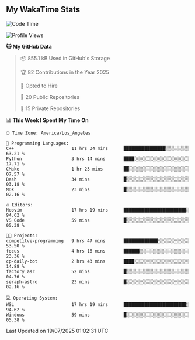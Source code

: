 ## My WakaTime Stats
<!--START_SECTION:waka-->
![Code Time](http://img.shields.io/badge/Code%20Time-433%20hrs%2038%20mins-blue)

![Profile Views](http://img.shields.io/badge/Profile%20Views-1-blue)

**🐱 My GitHub Data** 

> 📦 855.1 kB Used in GitHub's Storage 
 > 
> 🏆 82 Contributions in the Year 2025
 > 
> 💼 Opted to Hire
 > 
> 📜 20 Public Repositories 
 > 
> 🔑 15 Private Repositories 
 > 
📊 **This Week I Spent My Time On** 

```text
🕑︎ Time Zone: America/Los_Angeles

💬 Programming Languages: 
C++                      11 hrs 34 mins      ████████████████░░░░░░░░░   63.21 % 
Python                   3 hrs 14 mins       ████░░░░░░░░░░░░░░░░░░░░░   17.71 % 
CMake                    1 hr 23 mins        ██░░░░░░░░░░░░░░░░░░░░░░░   07.57 % 
Bash                     34 mins             █░░░░░░░░░░░░░░░░░░░░░░░░   03.18 % 
MDX                      23 mins             █░░░░░░░░░░░░░░░░░░░░░░░░   02.16 % 

🔥 Editors: 
Neovim                   17 hrs 19 mins      ████████████████████████░   94.62 % 
VS Code                  59 mins             █░░░░░░░░░░░░░░░░░░░░░░░░   05.38 % 

🐱‍💻 Projects: 
competitve-programming   9 hrs 47 mins       █████████████░░░░░░░░░░░░   53.50 % 
focus                    4 hrs 16 mins       ██████░░░░░░░░░░░░░░░░░░░   23.36 % 
cp-daily-bot             2 hrs 43 mins       ████░░░░░░░░░░░░░░░░░░░░░   14.88 % 
factory_asr              52 mins             █░░░░░░░░░░░░░░░░░░░░░░░░   04.76 % 
seraph-astro             23 mins             █░░░░░░░░░░░░░░░░░░░░░░░░   02.16 % 

💻 Operating System: 
WSL                      17 hrs 19 mins      ████████████████████████░   94.62 % 
Windows                  59 mins             █░░░░░░░░░░░░░░░░░░░░░░░░   05.38 % 
```


 Last Updated on 19/07/2025 01:02:31 UTC
<!--END_SECTION:waka-->
